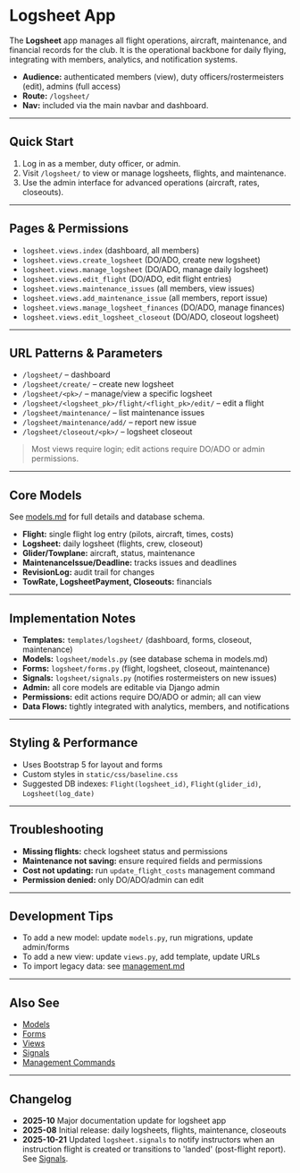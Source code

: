 # Logsheet App

The **Logsheet** app manages all flight operations, aircraft, maintenance, and financial records for the club. It is the operational backbone for daily flying, integrating with members, analytics, and notification systems.

- **Audience:** authenticated members (view), duty officers/rostermeisters (edit), admins (full access)
- **Route:** `/logsheet/`
- **Nav:** included via the main navbar and dashboard.

---

## Quick Start

1. Log in as a member, duty officer, or admin.
2. Visit `/logsheet/` to view or manage logsheets, flights, and maintenance.
3. Use the admin interface for advanced operations (aircraft, rates, closeouts).

---

## Pages & Permissions

- `logsheet.views.index` (dashboard, all members)
- `logsheet.views.create_logsheet` (DO/ADO, create new logsheet)
- `logsheet.views.manage_logsheet` (DO/ADO, manage daily logsheet)
- `logsheet.views.edit_flight` (DO/ADO, edit flight entries)
- `logsheet.views.maintenance_issues` (all members, view issues)
- `logsheet.views.add_maintenance_issue` (all members, report issue)
- `logsheet.views.manage_logsheet_finances` (DO/ADO, manage finances)
- `logsheet.views.edit_logsheet_closeout` (DO/ADO, closeout logsheet)

---

## URL Patterns & Parameters

- `/logsheet/` – dashboard
- `/logsheet/create/` – create new logsheet
- `/logsheet/<pk>/` – manage/view a specific logsheet
- `/logsheet/<logsheet_pk>/flight/<flight_pk>/edit/` – edit a flight
- `/logsheet/maintenance/` – list maintenance issues
- `/logsheet/maintenance/add/` – report new issue
- `/logsheet/closeout/<pk>/` – logsheet closeout

> Most views require login; edit actions require DO/ADO or admin permissions.

---

## Core Models

See [models.md](models.md) for full details and database schema.

- **Flight:** single flight log entry (pilots, aircraft, times, costs)
- **Logsheet:** daily logsheet (flights, crew, closeout)
- **Glider/Towplane:** aircraft, status, maintenance
- **MaintenanceIssue/Deadline:** tracks issues and deadlines
- **RevisionLog:** audit trail for changes
- **TowRate, LogsheetPayment, Closeouts:** financials

---

## Implementation Notes

- **Templates:** `templates/logsheet/` (dashboard, forms, closeout, maintenance)
- **Models:** `logsheet/models.py` (see database schema in models.md)
- **Forms:** `logsheet/forms.py` (flight, logsheet, closeout, maintenance)
- **Signals:** `logsheet/signals.py` (notifies rostermeisters on new issues)
- **Admin:** all core models are editable via Django admin
- **Permissions:** edit actions require DO/ADO or admin; all can view
- **Data Flows:** tightly integrated with analytics, members, and notifications

---

## Styling & Performance

- Uses Bootstrap 5 for layout and forms
- Custom styles in `static/css/baseline.css`
- Suggested DB indexes: `Flight(logsheet_id)`, `Flight(glider_id)`, `Logsheet(log_date)`

---

## Troubleshooting

- **Missing flights:** check logsheet status and permissions
- **Maintenance not saving:** ensure required fields and permissions
- **Cost not updating:** run `update_flight_costs` management command
- **Permission denied:** only DO/ADO/admin can edit

---

## Development Tips

- To add a new model: update `models.py`, run migrations, update admin/forms
- To add a new view: update `views.py`, add template, update URLs
- To import legacy data: see [management.md](management.md)

---

## Also See
- [Models](models.md)
- [Forms](forms.md)
- [Views](views.md)
- [Signals](signals.md)
- [Management Commands](management.md)

---

## Changelog

- **2025-10** Major documentation update for logsheet app
- **2025-08** Initial release: daily logsheets, flights, maintenance, closeouts
 - **2025-10-21** Updated `logsheet.signals` to notify instructors when an instruction
	 flight is created or transitions to 'landed' (post-flight report). See [Signals](signals.md).
